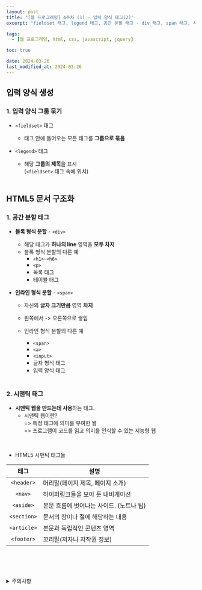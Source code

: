 ```yaml
---
layout: post
title: "[웹 프로그래밍] 4주차 (1) - 입력 양식 태그(2)"
excerpt: "fieldset 태그, legend 태그, 공간 분할 태그 - div 태그, span 태그, 시맨틱 태그"

tags:
  - [웹 프로그래밍, html, css, javascript, jquery]

toc: true

date: 2024-03-26
last_modified_at: 2024-03-26
---
```

## 입력 양식 생성
### 1. 입력 양식 그룹 묶기
- `<fieldset>` 태그
  - 태그 안에 들어오는 모든 태그를 **그룹으로 묶음**
- `<legend>` 태그
  - 해당 **그룹의 제목**을 표시  
  (`<fieldset>` 태그 속에 위치)  
  
  <br>

## HTML5 문서 구조화
### 1. 공간 분할 태그
- **블록 형식 분할** - `<div>`
  - 해당 태그가 **하나의 line** 영역을 **모두 차지**
  - 블록 형식 분할의 다른 예
    - `<h1>~<h6>`
    - `<p>`
    - 목록 태그
    - 테이블 태그

- **인라인 형식 분할** - `<span>`
  - 자신의 **글자 크기만큼** 영역 **차지**
  - 왼쪽에서 -> 오른쪽으로 쌓임
  - 인라인 형식 분할의 다른 예
    - `<span>`
    - `<a>`
    - `<input>`
    - 글자 형식 태그
    - 입력 양식 태그

    <br>

### 2. 시맨틱 태그
- **시맨틱 웹을 만드는데 사용**하는 태그.  
  - 시맨틱 웹이란?  
  => 특정 태그에 의미를 부여한 웹  
  => 프로그램이 코드를 읽고 의미를 인식할 수 있는 지능형 웹  

<br>

- HTML5 시맨틱 태그들

|태그|설명|
|:---:|---|
|`<header>`|머리말(페이지 제목, 페이지 소개)|
|`<nav>`|하이퍼링크들을 모아 둔 내비게이션|
|`<aside>`|본문 흐름에 벗어나는 사이드. (노트나 팁)|
|`<section>`|문서의 장이나 절에 해당하는 내용|
|`<article>`|본문과 독립적인 콘텐츠 영역|
|`<footer>`|꼬리말(저자나 저작권 정보)|

<br>
<br>
<br>
<br>
<details>
<summary>주의사항</summary>
<div markdown="1">

이 포스팅은 강원대학교 김아욱 교수님의 웹 프로그래밍 수업을 들으며 내용을 정리 한 것입니다.  
수업 내용에 대한 저작권은 교수님께 있으니,  
다른 곳으로의 무분별한 내용 복사를 자제해 주세요.

</div>
</details> 
